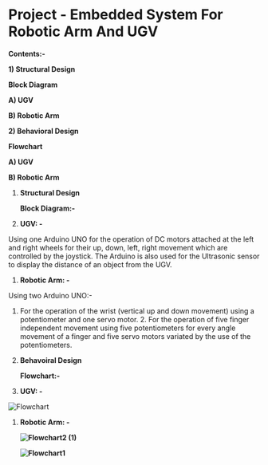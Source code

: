 # Project - Embedded System For Robotic Arm And UGV

**Contents:-**

**1) Structural Design**

**Block Diagram**

**A) UGV**

**B) Robotic Arm**

**2) Behavioral Design**

**Flowchart**

**A) UGV**

**B) Robotic Arm**

1.  **Structural Design**

    **Block Diagram:-**

2.  **UGV: -**

Using one Arduino UNO for the operation of DC motors attached at the left and
right wheels for their up, down, left, right movement which are controlled by
the joystick. The Arduino is also used for the Ultrasonic sensor to display the
distance of an object from the UGV.

1.  **Robotic Arm: -**

Using two Arduino UNO:-

1.  For the operation of the wrist (vertical up and down movement) using a
    potentiometer and one servo motor. 2. For the operation of five finger
    independent movement using five potentiometers for every angle movement of a
    finger and five servo motors variated by the use of the potentiometers.

2.  **Behavoiral Design**

    **Flowchart:-**

3.  **UGV: -**

![Flowchart](https://user-images.githubusercontent.com/98812321/155835354-f728a72a-9f78-4cad-a101-0fa113aa73e4.png)

1.  **Robotic Arm: -**

    **![Flowchart2 (1)](https://user-images.githubusercontent.com/98812321/155835367-4afba306-77cb-4850-9b8b-1d1ab9a7f20d.png)**

    **![Flowchart1](https://user-images.githubusercontent.com/98812321/155835371-d6cbc4bc-a141-481d-b936-94ebe4034bbb.png)**
